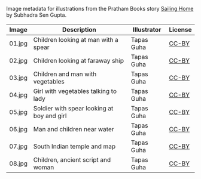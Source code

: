 Image metadata for illustrations from the Pratham Books story [Sailing Home](https://storyweaver.org.in/stories/272-sailing-home) by Subhadra Sen Gupta.

Image | Description | Illustrator | License
----- | ----------- | ----------- | -------
01.jpg | Children looking at man with a spear | Tapas Guha | [CC-BY](https://creativecommons.org/licenses/by/4.0/)
02.jpg | Children looking at faraway ship | Tapas Guha | [CC-BY](https://creativecommons.org/licenses/by/4.0/)
03.jpg | Children and man with vegetables | Tapas Guha | [CC-BY](https://creativecommons.org/licenses/by/4.0/)
04.jpg | Girl with vegetables talking to lady | Tapas Guha | [CC-BY](https://creativecommons.org/licenses/by/4.0/)
05.jpg | Soldier with spear looking at boy and girl | Tapas Guha | [CC-BY](https://creativecommons.org/licenses/by/4.0/)
06.jpg | Man and children near water | Tapas Guha | [CC-BY](https://creativecommons.org/licenses/by/4.0/)
07.jpg | South Indian temple and map | Tapas Guha | [CC-BY](https://creativecommons.org/licenses/by/4.0/)
08.jpg | Children, ancient script and woman | Tapas Guha | [CC-BY](https://creativecommons.org/licenses/by/4.0/)

